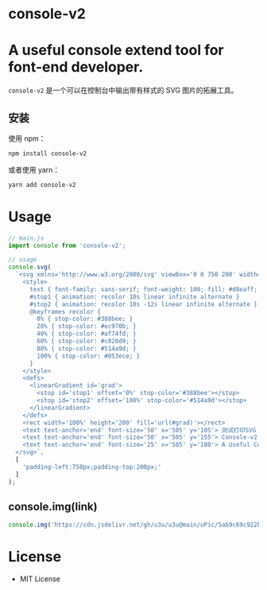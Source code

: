 # console-v2
# A useful console extend tool for font-end developer.

`console-v2` 是一个可以在控制台中输出带有样式的 SVG 图片的拓展工具。

## 安装

使用 npm：
```bash
npm install console-v2

```

或者使用 yarn：

```bash
yarn add console-v2

```

# Usage
```javascript
// main.js
import console from 'console-v2';

// usage
console.svg(
  `<svg xmlns='http://www.w3.org/2000/svg' viewBox='0 0 750 200' width='100%' height='200'>
    <style>
      text { font-family: sans-serif; font-weight: 100; fill: #d8eaff; }
      #stop1 { animation: recolor 10s linear infinite alternate }
      #stop2 { animation: recolor 10s -12s linear infinite alternate }
      @keyframes recolor {
        0% { stop-color: #388bee; }
        20% { stop-color: #ec970b; }
        40% { stop-color: #af74fd; }
        60% { stop-color: #c020d9; }
        80% { stop-color: #514a9d; }
        100% { stop-color: #053ece; }
      }
    </style>
    <defs>
      <linearGradient id='grad'>
        <stop id='stop1' offset='0%' stop-color='#388bee'></stop>
        <stop id='stop2' offset='100%' stop-color='#514a9d'></stop>
      </linearGradient>
    </defs>
    <rect width='100%' height='200' fill='url(#grad)'></rect>
    <text text-anchor='end' font-size='50' x='505' y='105'> 测试打印SVG </text>
    <text text-anchor='end' font-size='50' x='505' y='155'> Console-v2 </text>
    <text text-anchor='end' font-size='25' x='505' y='180'> A Useful Console Tool </text>
  </svg>`,
  [
    'padding-left:750px;padding-top:200px;'
  ]
);

```

## console.img(link)
```javascript
console.img('https://cdn.jsdelivr.net/gh/u3u/u3u@main/uPic/5ab9c69c922b0.gif')
```
# License
- MIT License


